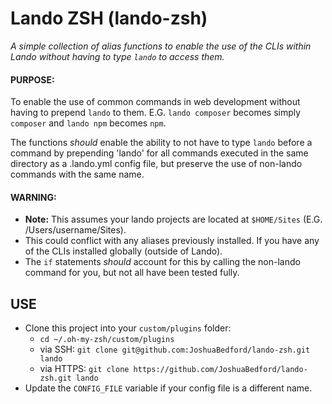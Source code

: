 
# Lando ZSH (lando-zsh)
*A simple collection of alias functions to enable the use of the CLIs within Lando without having to type `lando` to access them.*

#### PURPOSE:
To enable the use of common commands in web development without having to prepend `lando` to them. E.G. `lando composer` becomes simply `composer` and `lando npm` becomes `npm`.

The functions *should* enable the ability to not have to type `lando` before a command by prepending 'lando' for all commands executed in the same directory as a .lando.yml config file, but preserve the use of non-lando commands with the same name.

#### WARNING:
- **Note:** This assumes your lando projects are located at `$HOME/Sites` (E.G. /Users/username/Sites).
- This could conflict with any aliases previously installed. If you have any of the CLIs installed globally (outside of Lando). 
- The `if` statements *should* account for this by calling the non-lando command for you, but not all have been tested fully.

## USE
- Clone this project into your `custom/plugins` folder:
	- `cd ~/.oh-my-zsh/custom/plugins`
	- via SSH: 		`git clone git@github.com:JoshuaBedford/lando-zsh.git lando`
	- via HTTPS: 	`git clone https://github.com/JoshuaBedford/lando-zsh.git lando`
- Update the `CONFIG_FILE` variable if your config file is a different name.